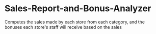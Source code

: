 # Sales-Report-and-Bonus-Analyzer
Computes the sales made by each store from each category, and the bonuses each store's staff will receive based on the sales
